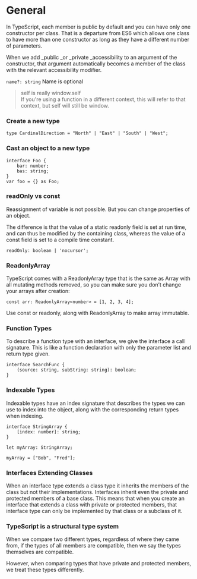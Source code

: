 # General

In TypeScript, each member is public by default and you can have only one constructor per class. That is a departure from ES6 which allows one class to have more than one constructor as long as they have a different number of parameters.

When we add _public _or _private _accessibility to an argument of the constructor, that argument automatically becomes a member of the class with the relevant accessibility modifier.

`name?: string`   Name is optional

> self is really window.self  
> If you're using a function in a different context, this will refer to that context, but self will still be window.

### Create a new type

`type CardinalDirection = "North" | "East" | "South" | "West";`

### Cast an object to a new type

```
interface Foo {  
    bar: number;  
    bas: string;  
}  
var foo = {} as Foo;
```

### readOnly vs const
Reassignment of variable is not possible. But you can change properties of an object.

The difference is that the value of a static readonly field is set at run time, and can thus be modified by the containing class, whereas the value of a const field is set to a compile time constant.

`readOnly: boolean | 'nocursor';`

### ReadonlyArray
TypeScript comes with a ReadonlyArray<T> type that is the same as Array<T> with all mutating methods removed, so you can make sure you don’t change your arrays after creation:
    
`const arr: ReadonlyArray<number> = [1, 2, 3, 4];`

Use const or readonly, along with ReadonlyArray to make array immutable.

### Function Types
To describe a function type with an interface, we give the interface a call signature. This is like a function declaration with only the parameter list and return type given.

```
interface SearchFunc {
    (source: string, subString: string): boolean;
}
```

### Indexable Types
Indexable types have an index signature that describes the types we can use to index into the object, along with the corresponding return types when indexing.

```
interface StringArray {
    [index: number]: string;
}
```

`let myArray: StringArray;`

`myArray = ["Bob", "Fred"];`

### Interfaces Extending Classes
When an interface type extends a class type it inherits the members of the class but not their implementations. 
Interfaces inherit even the private and protected members of a base class. This means that when you create an interface that extends a class with private or protected members, that interface type can only be implemented by that class or a subclass of it.

### TypeScript is a structural type system
When we compare two different types, regardless of where they came from, if the types of all members are compatible, then we say the types themselves are compatible.

However, when comparing types that have private and protected members, we treat these types differently. 
